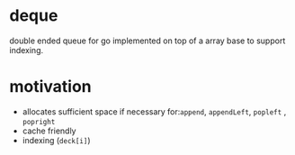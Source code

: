 # deque
double ended queue for go
implemented on top of a array base to support indexing.

# motivation 
* allocates sufficient space if necessary for:`append`, `appendLeft`,  `popleft` , `popright`
* cache friendly
* indexing (`deck[i]`)

